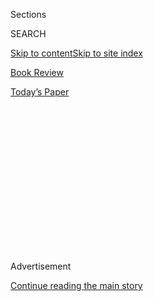 <div id="app">

<div>

<div>

<div>

<div class="NYTAppHideMasthead css-1q2w90k e1suatyy0">

<div class="section css-ui9rw0 e1suatyy2">

<div class="css-eph4ug er09x8g0">

<div class="css-6n7j50">

</div>

<span class="css-1dv1kvn">Sections</span>

<div class="css-10488qs">

<span class="css-1dv1kvn">SEARCH</span>

</div>

[Skip to content](#site-content)[Skip to site index](#site-index)

</div>

<div id="masthead-section-label" class="css-1wr3we4 eaxe0e00">

[Book
Review](https://www.nytimes.com/section/books/review)

</div>

<div class="css-10698na e1huz5gh0">

</div>

</div>

<div id="masthead-bar-one" class="section hasLinks css-15hmgas e1csuq9d3">

<div class="css-uqyvli e1csuq9d0">

</div>

<div class="css-1uqjmks e1csuq9d1">

</div>

<div class="css-9e9ivx">

[](https://myaccount.nytimes.com/auth/login?response_type=cookie&client_id=vi)

</div>

<div class="css-1bvtpon e1csuq9d2">

[Today’s
Paper](https://www.nytimes.com/section/todayspaper)

</div>

</div>

</div>

</div>

<div data-aria-hidden="false">

<div id="site-content" data-role="main">

<div>

<div class="css-1aor85t" style="opacity:0.000000001;z-index:-1;visibility:hidden">

<div class="css-1hqnpie">

<div class="css-epjblv">

<span class="css-17xtcya">[Book
Review](/section/books/review)</span><span class="css-x15j1o">|</span><span class="css-fwqvlz">In
‘Memorial Drive’ a Poet Evokes Her Childhood and Confronts Her Mother’s
Murder</span>

</div>

<div class="css-k008qs">

<div class="css-1iwv8en">

<span class="css-18z7m18"></span>

<div>

</div>

</div>

<span class="css-1n6z4y">https://nyti.ms/3352Iwt</span>

<div class="css-1705lsu">

<div class="css-4xjgmj">

<div class="css-4skfbu" data-role="toolbar" data-aria-label="Social Media Share buttons, Save button, and Comments Panel with current comment count" data-testid="share-tools">

  - 
  - 
  - 
  - 
    
    <div class="css-6n7j50">
    
    </div>

  - 

</div>

</div>

</div>

</div>

</div>

</div>

<div id="NYT_TOP_BANNER_REGION" class="css-13pd83m">

</div>

<div id="top-wrapper" class="css-1sy8kpn">

<div id="top-slug" class="css-l9onyx">

Advertisement

</div>

[Continue reading the main
story](#after-top)

<div class="ad top-wrapper" style="text-align:center;height:100%;display:block;min-height:250px">

<div id="top" class="place-ad" data-position="top" data-size-key="top">

</div>

</div>

<div id="after-top">

</div>

</div>

<div id="sponsor-wrapper" class="css-1hyfx7x">

<div id="sponsor-slug" class="css-19vbshk">

Supported by

</div>

[Continue reading the main
story](#after-sponsor)

<div id="sponsor" class="ad sponsor-wrapper" style="text-align:center;height:100%;display:block">

</div>

<div id="after-sponsor">

</div>

</div>

nonfiction

<div class="css-1vkm6nb ehdk2mb0">

# In ‘Memorial Drive’ a Poet Evokes Her Childhood and Confronts Her Mother’s Murder

</div>

<div class="css-79elbk" data-testid="photoviewer-wrapper">

<div class="css-z3e15g" data-testid="photoviewer-wrapper-hidden">

</div>

<div class="css-1a48zt4 ehw59r15" data-testid="photoviewer-children">

![<span class="css-16f3y1r e13ogyst0" data-aria-hidden="true">Natasha
Trethewey’s “Memorial Drive” is, among so many other wondrous things, an
exploration of a Black mother and daughter trying to get free in a land
that conflates survival with freedom and womanhood with
girlhood.</span><span class="css-cnj6d5 e1z0qqy90" itemprop="copyrightHolder"><span class="css-1ly73wi e1tej78p0">Credit...</span><span><span>Nancy
Crampton
</span></span></span>](https://static01.nyt.com/images/2020/06/16/books/review/Laymon1/Laymon1-articleLarge.jpg?quality=75&auto=webp&disable=upscale)

</div>

</div>

<div class="css-170u9t6">

<div class="css-u7fh8e">

<div class="css-79elbk">

Buy Book<span data-aria-hidden="true">
    ▾</span>

  - [Amazon](https://www.amazon.com/gp/search?index=books&tag=NYTBSREV-20&field-keywords=Memorial+Drive%3A+A+Daughter%27s+Memoir+Natastha+Trethewey)
  - [Apple
    Books](https://du-gae-books-dot-nyt-du-prd.appspot.com/buy?title=Memorial+Drive%3A+A+Daughter%27s+Memoir&author=Natastha+Trethewey)
  - [Barnes and
    Noble](https://www.anrdoezrs.net/click-7990613-11819508?url=https%3A%2F%2Fwww.barnesandnoble.com%2Fs%2FMemorial+Drive%3A+A+Daughter%27s+Memoir+Natastha+Trethewey)
  - [Books-A-Million](https://www.anrdoezrs.net/click-7990613-35140?url=https%3A%2F%2Fwww.booksamillion.com%2Fsearch%3Fquery%3DMemorial%2BDrive%253A%2BA%2BDaughter%2527s%2BMemoir%2BNatastha%2BTrethewey)
  - [Bookshop](https://bookshop.org/books?keywords=Memorial+Drive%3A+A+Daughter%27s+Memoir)
  - [Indiebound](https://www.indiebound.org/search/book?searchfor=Memorial+Drive%3A+A+Daughter%27s+Memoir+Natastha+Trethewey&aff=NYT)

</div>

When you purchase an independently reviewed book through our site, we
earn an affiliate commission.

</div>

</div>

<div class="css-xt80pu e12qa4dv0">

<div class="css-18e8msd">

<div class="css-vp77d3 epjyd6m0">

<div class="css-1baulvz">

By <span class="css-1baulvz last-byline" itemprop="name">Kiese Makeba
Laymon</span>

</div>

</div>

  - 
    
    <div class="css-ld3wwf e16638kd2">
    
    July 30,
    2020
    
    </div>

  - 
    
    <div class="css-4xjgmj">
    
    <div class="css-d8bdto" data-role="toolbar" data-aria-label="Social Media Share buttons, Save button, and Comments Panel with current comment count" data-testid="share-tools">
    
      - 
      - 
      - 
      - 
        
        <div class="css-6n7j50">
        
        </div>
    
      - 
    
    </div>
    
    </div>

</div>

</div>

<div class="section meteredContent css-1r7ky0e" name="articleBody" itemprop="articleBody">

<div class="css-1fanzo5 StoryBodyCompanionColumn">

<div class="css-53u6y8">

**MEMORIAL DRIVE**  
**A Daughter’s Memoir**  
By Natasha Trethewey

“All art is a kind of confession, more or less oblique,” James Baldwin
wrote in 1960. “All artists, if they are to survive, are forced, at
last, to tell the whole story; to vomit the anguish up.” After reading
Natasha Trethewey’s memoir, “Memorial Drive,” I was stuck on how to
balance Baldwin’s nuanced take on art and anguish with something the
scholar Imani Perry, herself the author of a [breath-filled
memoir](https://www.nytimes.com/2019/09/28/books/review/breathe-imani-perry.html?searchResultPosition=3)
addressed to her sons, told me: “You never tell all the secrets when
you’re trying to get free.”

“Memorial Drive” is, among so many other wondrous things, an exploration
of a Black mother and daughter trying to get free in a land that
conflates survival with freedom and womanhood with girlhood. It is also
the story of Trethewey’s life before and after the day in 1985 when her
mother was murdered by her ex-husband, Trethewey’s former stepfather, in
the parking lot of her apartment complex on Atlanta’s Memorial Drive.

A book that makes a reader feel as much as “Memorial Drive” does cannot
be written without an absolute mastery of varied modes of discourse.
Trethewey, a [Pulitzer Prize-winning
poet](https://www.nytimes.com/2007/05/13/magazine/13wwln-Q4-t.html?searchResultPosition=5),
deploys scenes of inventiveness and sensuality (“she mistook the plants
that had come to mean the backbending labor of slaves and sharecroppers
for the flowers that symbolize honor and remembrance, the swords of
gladiators, tall borders of pleasure gardens”), grinding action verbs
and alliteration (“great locomotives lurching at the railroad switch”).
There is comedic play where we expect sorrowful melodrama. There is
languish where we expect deliverance. There is also documentary evidence
from her mother’s case file, including transcripts of telephone
conversations between her mother, Gwen, and her ex-stepfather, Joel, in
the days before her death.

*\[ Read an excerpt from* [*“Memorial
Drive.”*](https://www.nytimes.com/2020/07/30/books/review/memorial-drive-by-natasha-trethewey-an-excerpt.html)
*\]*

In one of the book’s most devastating and artful chapters, Trethewey
makes an unexpected but wholly necessary switch to the second person. A
fifth grader, young Tasha has overheard Joel beating Gwen. At school,
the teacher in whom she confides does nothing. Then Tasha hears Gwen
attempt to use her daughter’s awareness of the violence to get Joel to
stop.

</div>

</div>

<div class="css-1fanzo5 StoryBodyCompanionColumn">

<div class="css-53u6y8">

“You are ashamed,” Trethewey writes, “and you don’t know why. The need
in the voice of your powerful, lovely mother is teaching you something
about the world of men and women, of dominance and submission. … You
hear her desperate hope that his knowing *you* know, knowing *you*
listen, will put an end to the abuse. As if the fact that you are a
child, that you are only in the fifth grade, will change anything at
all. And now you know that there is nothing you can do.”

After Joel breaks into Tasha’s diary, the “you” whom she addresses
changes: “You stupid \[expletive\],” she writes. “Do you think I don’t
know what you’re doing? You wouldn’t know I thought of you like this if
you weren’t reading my diary.”

Trethewey calls this her first act of resistance, and in doing it she
inadvertently makes the stepfather who will eventually murder her mother
her “first
audience.”

</div>

</div>

<div class="css-79elbk" data-testid="photoviewer-wrapper">

<div class="css-z3e15g" data-testid="photoviewer-wrapper-hidden">

</div>

<div class="css-1a48zt4 ehw59r15" data-testid="photoviewer-children">

![](https://static01.nyt.com/images/2020/06/16/books/review/Laymon2/Laymon2-articleLarge.jpg?quality=75&auto=webp&disable=upscale)

</div>

</div>

<div class="css-1fanzo5 StoryBodyCompanionColumn">

<div class="css-53u6y8">

Joel feels the force of Tasha’s words. When she comes home from school
after joining the staff of the literary journal, announcing giddily,
“I’m going to be a writer\!” Joel shrugs and tells her she is “not
gonna do any of that.”

</div>

</div>

<div class="css-1fanzo5 StoryBodyCompanionColumn">

<div class="css-53u6y8">

Along with Tasha herself, we are stunned at Gwen’s response: “She. Will
do. WHATEVER. She wants.” Tasha watches her mother’s face at dinner that
night, imagining the inevitable bruises, “calculating the price she’ll
keep paying” to save her daughter.

The morning of the murder, the police enter into evidence a handwritten
document on a yellow legal pad. Trethewey writes that it took 25 years
before she willed herself to read her mother’s words. We read these
italicized pages almost immediately after those describing her mother’s
vows to protect Tasha from Joel. Gwen’s words are haunted and haunting:
*“*He told me he would be nice and let me choose the way I wanted to
die.”

What happens in most riveting literature is seldom located solely in
plot. I’ve not read an American memoir where more happens in the
assemblage of language than “Memorial Drive.” Trethewey’s subtext has
subtext, much of it gendered, raced, playful and sincerely placed in the
lush literary distance between Mississippi — where she spent her early,
happy childhood in her mother’s hometown, tenderly evoked here — and
Memorial Drive in Atlanta.

Trethewey’s memoir is not the hardest book I have ever read. The poetry
holding the prose together, the innovativeness of the composition, make
such a claim impossible. “Memorial Drive” is, however, the hardest book
I could imagine writing. “When I finally sit down to write the part of
our story I’ve most needed to avoid,” Trethewey says toward the end,
“when I force myself at last to read the evidence, all of it — the
transcripts, witness accounts, the autopsy and official reports, the
A.D.A.’s statement, indications of police indifference — I collapse on
the floor, keening as though I had just learned of my mother’s death.”

We cannot simply watch what could be seen as traumatic spectacle — what
Baldwin called “anguish” — not if we want, as Imani Perry says, “to get
free.” We owe more to ourselves, and more to Trethewey’s masterpiece.
There is a deeply Southern echo in these pages that offers us the
opportunity to do more than marvel, more than pander to pathos, more
than pity Tasha, the child, and admire Natasha Trethewey, the writer.

“Memorial Drive” forces the reader to think about how the sublime
Southern conjurers of words, spaces, sounds and patterns protect
themselves from trauma when trauma may be, in part, what nudged them
down the dusty road to poetic mastery. I closed “Memorial Drive” asking
myself how one psychologically survives the secrets we hide from
ourselves when our freedom depends not simply on extraction, but on the
obliteration of cliché — the lazy reader’s and lazy memory’s truth.

The more virtuosic our ability to use language to probe, the harder it
becomes to protect ourselves from the secrets buried in our — and our
nation’s — marrow. This is the conundrum and the blessing of the poet.
This is the conundrum and blessing of “Memorial Drive.” How do you not
vomit up all the anguish when artfully vomiting up all the anguish is
one way of getting free?

</div>

</div>

</div>

<div>

</div>

<div>

</div>

<div>

</div>

<div>

<div id="bottom-wrapper" class="css-1ede5it">

<div id="bottom-slug" class="css-l9onyx">

Advertisement

</div>

[Continue reading the main
story](#after-bottom)

<div id="bottom" class="ad bottom-wrapper" style="text-align:center;height:100%;display:block;min-height:90px">

</div>

<div id="after-bottom">

</div>

</div>

</div>

</div>

</div>

## Site Index

<div>

</div>

## Site Information Navigation

  - [© <span>2020</span> <span>The New York Times
    Company</span>](https://help.nytimes.com/hc/en-us/articles/115014792127-Copyright-notice)

<!-- end list -->

  - [NYTCo](https://www.nytco.com/)
  - [Contact
    Us](https://help.nytimes.com/hc/en-us/articles/115015385887-Contact-Us)
  - [Work with us](https://www.nytco.com/careers/)
  - [Advertise](https://nytmediakit.com/)
  - [T Brand Studio](http://www.tbrandstudio.com/)
  - [Your Ad
    Choices](https://www.nytimes.com/privacy/cookie-policy#how-do-i-manage-trackers)
  - [Privacy](https://www.nytimes.com/privacy)
  - [Terms of
    Service](https://help.nytimes.com/hc/en-us/articles/115014893428-Terms-of-service)
  - [Terms of
    Sale](https://help.nytimes.com/hc/en-us/articles/115014893968-Terms-of-sale)
  - [Site
    Map](https://spiderbites.nytimes.com)
  - [Help](https://help.nytimes.com/hc/en-us)
  - [Subscriptions](https://www.nytimes.com/subscription?campaignId=37WXW)

</div>

</div>

</div>

</div>
